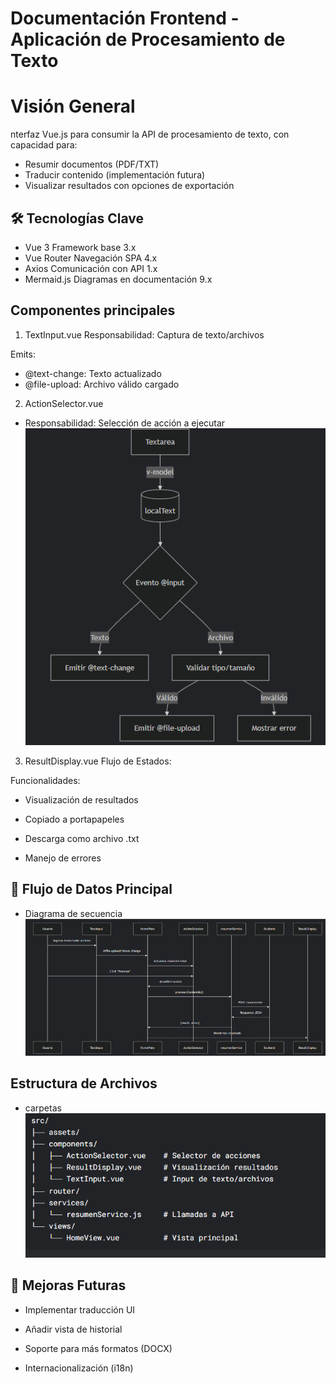 
#  Documentación Frontend - Aplicación de Procesamiento de Texto


# Visión General
nterfaz Vue.js para consumir la API de procesamiento de texto, con capacidad para:

- Resumir documentos (PDF/TXT)
- Traducir contenido (implementación futura)
- Visualizar resultados con opciones de exportación
## 🛠 Tecnologías Clave

- Vue 3	Framework base	3.x
- Vue Router	Navegación SPA	4.x
- Axios	Comunicación con API	1.x
- Mermaid.js	Diagramas en documentación	9.x

## Componentes principales

1. TextInput.vue
Responsabilidad: Captura de texto/archivos



Emits:

- @text-change: Texto actualizado
- @file-upload: Archivo válido cargado

2. ActionSelector.vue
- Responsabilidad: Selección de acción a ejecutar
![alt text](/src/assets/ActionSelector.png)


3. ResultDisplay.vue
Flujo de Estados:

Funcionalidades:

- Visualización de resultados

- Copiado a portapapeles

- Descarga como archivo .txt

- Manejo de errores
## 🔄 Flujo de Datos Principal
- Diagrama de secuencia 
![alt text](/src/assets/FlujoPrincipal.png)
## Estructura de Archivos
- carpetas 
![alt text](/src/assets/Estructura%20de%20archivos.png)
## 📝 Mejoras Futuras
- Implementar traducción UI

- Añadir vista de historial

- Soporte para más formatos (DOCX)

- Internacionalización (i18n)